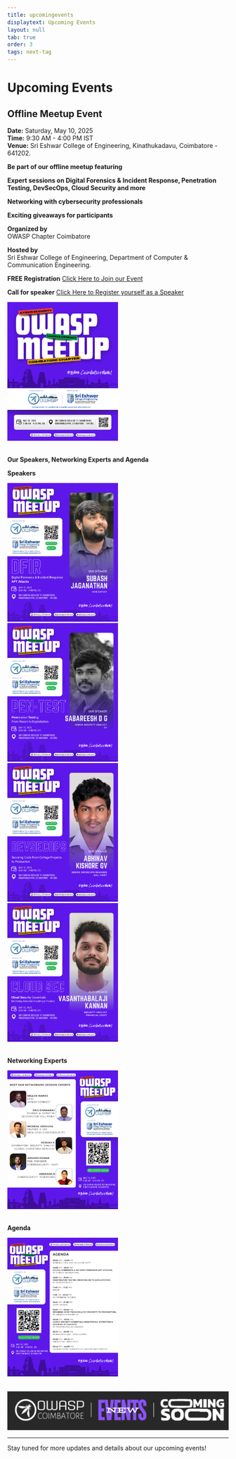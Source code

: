 ```yaml
---
title: upcomingevents
displaytext: Upcoming Events
layout: null
tab: true
order: 3
tags: next-tag
---
```


# Upcoming Events

## Offline Meetup Event
 
 **Date:** Saturday, May 10, 2025 <br>
 **Time:** 9:30 AM - 4:00 PM IST <br>
 **Venue:** Sri Eshwar College of Engineering, Kinathukadavu, Coimbatore - 641202.
 
 **Be part of our offline meetup featuring**
 
 **Expert sessions on Digital Forensics & Incident Response, Penetration Testing, DevSecOps, Cloud Security and more**
 
 **Networking with cybersecurity professionals**
 
 **Exciting giveaways for participants**
 
 **Organized by** <br>
 OWASP Chapter Coimbatore
 
 **Hosted by** <br>
 Sri Eshwar College of Engineering, Department of Computer & Communication Engineering.
 
 **FREE Registration**
 [Click Here to Join our Event](https://forms.gle/qtVF1nD7TkTFni8i7)
 
 **Call for speaker**
 [Click Here to Register yourself as a Speaker](https://forms.gle/XmkgVeeLrCLgmFcWA)
 
 <div>
     <img src="assets/images/events/Event_May_10_2025/Announcement_Post.png" alt="Event Poster" width="50%">
 </div> 
 
 <br>
 
 **Our Speakers, Networking Experts and Agenda**
 
 **Speakers**
 <div>
     <img src="assets/images/events/Event_May_10_2025/Speaker_Post_1.png" alt="Event Poster" width="50%">
 </div> 
 
 <div>
     <img src="assets/images/events/Event_May_10_2025/Speaker_Post_2.png" alt="Event Poster" width="50%">
 </div> 
 
 <div>
     <img src="assets/images/events/Event_May_10_2025/Speaker_Post_3.png" alt="Event Poster" width="50%">
 </div> 
 
 <div>
     <img src="assets/images/events/Event_May_10_2025/Speaker_Post_4.png" alt="Event Poster" width="50%">
 </div> 
 
 <br>
 
 **Networking Experts**
 
 <div>
     <img src="assets/images/events/Event_May_10_2025/Networking_Persons.png" alt="Event Poster" width="50%">
 </div> 
 
 <br>
 
 **Agenda**
 
 <div>
     <img src="assets/images/events/Event_May_10_2025/Agenda.png" alt="Event Poster" width="50%">
 </div> 
 
 <br>

![Coming Soon](assets/images/coming_soon_.gif)

---

Stay tuned for more updates and details about our upcoming events!
